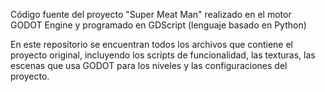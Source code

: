 Código fuente del proyecto "Super Meat Man" realizado en el motor GODOT Engine y programado en GDScript (lenguaje basado en Python)

En este repositorio se encuentran todos los archivos que contiene el proyecto original, incluyendo los scripts de funcionalidad, las texturas, las escenas que usa GODOT para los niveles y las configuraciones del proyecto.
